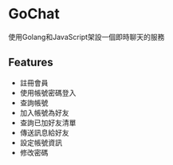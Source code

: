 # GoChat
使用Golang和JavaScript架設一個即時聊天的服務

## Features
- 註冊會員
- 使用帳號密碼登入
- 查詢帳號
- 加入帳號為好友
- 查詢已加好友清單
- 傳送訊息給好友
- 設定帳號資訊
- 修改密碼
